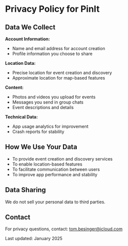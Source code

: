 # Privacy Policy for PinIt

## Data We Collect

**Account Information:**
- Name and email address for account creation
- Profile information you choose to share

**Location Data:**
- Precise location for event creation and discovery
- Approximate location for map-based features

**Content:**
- Photos and videos you upload for events
- Messages you send in group chats
- Event descriptions and details

**Technical Data:**
- App usage analytics for improvement
- Crash reports for stability

## How We Use Your Data

- To provide event creation and discovery services
- To enable location-based features
- To facilitate communication between users
- To improve app performance and stability

## Data Sharing

We do not sell your personal data to third parties.

## Contact

For privacy questions, contact: tom.besinger@icloud.com

Last updated: January 2025
